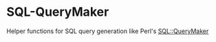 # SQL-QueryMaker
Helper functions for SQL query generation like Perl's [SQL::QueryMaker](https://github.com/kazuho/SQL-QueryMaker)
